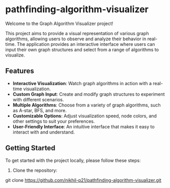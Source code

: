 # pathfinding-algorithm-visualizer



Welcome to the Graph Algorithm Visualizer project!

This project aims to provide a visual representation of various graph algorithms, allowing users to observe and analyze their behavior in real-time. The application provides an interactive interface where users can input their own graph structures and select from a range of algorithms to visualize.

## Features

- **Interactive Visualization**: Watch graph algorithms in action with a real-time visualization.
- **Custom Graph Input**: Create and modify graph structures to experiment with different scenarios.
- **Multiple Algorithms**: Choose from a variety of graph algorithms, such as A-star, BFS, and more.
- **Customizable Options**: Adjust visualization speed, node colors, and other settings to suit your preferences.
- **User-Friendly Interface**: An intuitive interface that makes it easy to interact with and understand.

## Getting Started

To get started with the project locally, please follow these steps:

1. Clone the repository:

git clone https://github.com/nikhil-p21/pathfinding-algorithm-visualizer.git

